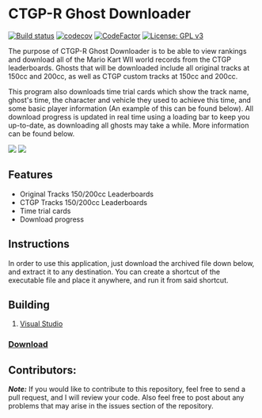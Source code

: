 # CTGP-R Ghost Downloader

[![Build status](https://ci.appveyor.com/api/projects/status/3f5m3im9bxanngsj?svg=true)](https://ci.appveyor.com/project/Iswenzz/ctgp-r-ghost-downloader)
[![codecov](https://codecov.io/gh/Iswenzz/CTGP-R-Ghost-Downloader/branch/master/graph/badge.svg)](https://codecov.io/gh/Iswenzz/CTGP-R-Ghost-Downloader)
[![CodeFactor](https://www.codefactor.io/repository/github/iswenzz/ctgp-r-ghost-downloader/badge)](https://www.codefactor.io/repository/github/iswenzz/ctgp-r-ghost-downloader)
[![License: GPL v3](https://img.shields.io/badge/License-GPLv3-blue.svg)](https://www.gnu.org/licenses/gpl-3.0)

The purpose of CTGP-R Ghost Downloader is to be able to view rankings and download all of the Mario Kart WII world records from the CTGP leaderboards. Ghosts that will be downloaded include all original tracks at 150cc and 200cc, as well as CTGP custom tracks at 150cc and 200cc. 

This program also downloads time trial cards which show the track name, ghost's time, the character and vehicle they used to achieve this time, and some basic player information (An example of this can be found below). All download progress is updated in real time using a loading bar to keep you up-to-date, as downloading all ghosts may take a while. More information can be found below.

![](https://i.imgur.com/TbTRmjB.jpg)
![](https://i.imgur.com/BfifUDE.jpg)

## Features
* Original Tracks 150/200cc Leaderboards
* CTGP Tracks 150/200cc Leaderboards
* Time trial cards
* Download progress

## Instructions
In order to use this application, just download the archived file down below, and extract it to any destination. You can create a shortcut of the executable file and place it anywhere, and run it from said shortcut.

## Building
1. [Visual Studio](https://visualstudio.microsoft.com/)

### [Download](https://github.com/Iswenzz/SR-App/releases)

## Contributors:
***Note:*** If you would like to contribute to this repository, feel free to send a pull request, and I will review your code. Also feel free to post about any problems that may arise in the issues section of the repository.
